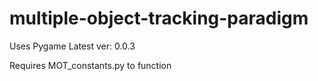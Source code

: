 # multiple-object-tracking-paradigm

Uses Pygame
Latest ver: 0.0.3

Requires MOT_constants.py to function
